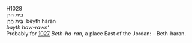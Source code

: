 <body>
  <p>H1028<br>  בּית הרן  <br> בֵּיתּ הָרָן  ‎  bêyth hârân  <br><i>bayth</i> <i>haw-rawn‘ </i><br>Probably for <a href="h1027.htm">1027</a>  <i>Beth-ha-ran</i>, a place East of the Jordan: - Beth-haran.<br></p>
 </body>